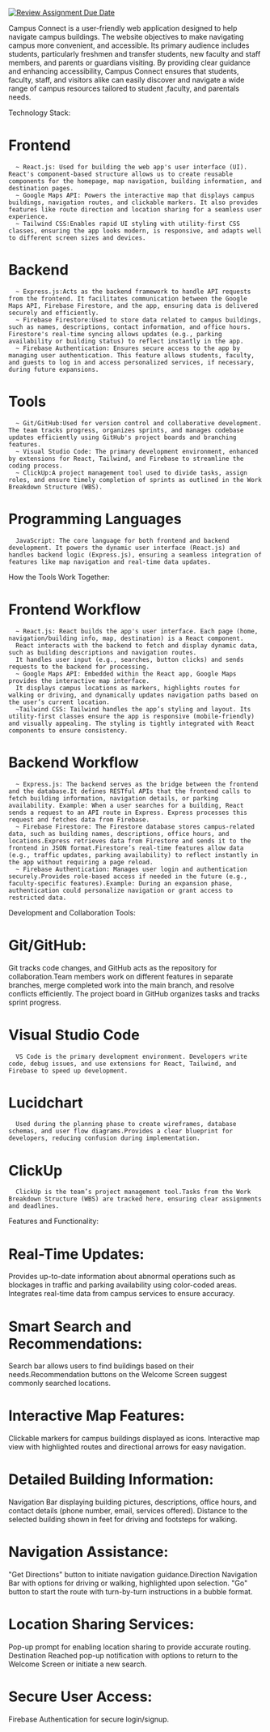 [![Review Assignment Due Date](https://classroom.github.com/assets/deadline-readme-button-22041afd0340ce965d47ae6ef1cefeee28c7c493a6346c4f15d667ab976d596c.svg)](https://classroom.github.com/a/GnDC3TyK)


Campus Connect is a user-friendly web application designed to help navigate campus buildings. The website objectives to make navigating campus more convenient, and accessible. Its primary audience includes students, particularly freshmen and transfer students, new faculty and staff members, and parents or guardians visiting. By providing clear guidance and enhancing accessibility, Campus Connect ensures that students, faculty, staff, and visitors alike can easily discover and navigate a wide range of campus resources tailored to student ,faculty, and parentals needs. 



Technology Stack: 
# Frontend
      ~ React.js: Used for building the web app's user interface (UI). React's component-based structure allows us to create reusable components for the homepage, map navigation, building information, and destination pages.
      ~ Google Maps API: Powers the interactive map that displays campus buildings, navigation routes, and clickable markers. It also provides features like route direction and location sharing for a seamless user experience.
      ~ Tailwind CSS:Enables rapid UI styling with utility-first CSS classes, ensuring the app looks modern, is responsive, and adapts well to different screen sizes and devices.
  # Backend
      ~ Express.js:Acts as the backend framework to handle API requests from the frontend. It facilitates communication between the Google Maps API, Firebase Firestore, and the app, ensuring data is delivered securely and efficiently.
      ~ Firebase Firestore:Used to store data related to campus buildings, such as names, descriptions, contact information, and office hours. Firestore's real-time syncing allows updates (e.g., parking availability or building status) to reflect instantly in the app.
      ~ Firebase Authentication: Ensures secure access to the app by managing user authentication. This feature allows students, faculty, and guests to log in and access personalized services, if necessary, during future expansions.  
  # Tools
      ~ Git/GitHub:Used for version control and collaborative development. The team tracks progress, organizes sprints, and manages codebase updates efficiently using GitHub's project boards and branching features.
      ~ Visual Studio Code: The primary development environment, enhanced by extensions for React, Tailwind, and Firebase to streamline the coding process.
      ~ ClickUp:A project management tool used to divide tasks, assign roles, and ensure timely completion of sprints as outlined in the Work Breakdown Structure (WBS).
  # Programming Languages
      JavaScript: The core language for both frontend and backend development. It powers the dynamic user interface (React.js) and handles backend logic (Express.js), ensuring a seamless integration of features like map navigation and real-time data updates.


       
How the Tools Work Together: 
  # Frontend Workflow
      ~ React.js: React builds the app's user interface. Each page (home, navigation/building info, map, destination) is a React component.
      React interacts with the backend to fetch and display dynamic data, such as building descriptions and navigation routes.
      It handles user input (e.g., searches, button clicks) and sends requests to the backend for processing.
      ~ Google Maps API: Embedded within the React app, Google Maps provides the interactive map interface.
      It displays campus locations as markers, highlights routes for walking or driving, and dynamically updates navigation paths based on the user’s current location.
      ~Tailwind CSS: Tailwind handles the app’s styling and layout. Its utility-first classes ensure the app is responsive (mobile-friendly) and visually appealing. The styling is tightly integrated with React components to ensure consistency.
  # Backend Workflow
      ~ Express.js: The backend serves as the bridge between the frontend and the database.It defines RESTful APIs that the frontend calls to fetch building information, navigation details, or parking availability. Example: When a user searches for a building, React sends a request to an API route in Express. Express processes this request and fetches data from Firebase.
      ~ Firebase Firestore: The Firestore database stores campus-related data, such as building names, descriptions, office hours, and locations.Express retrieves data from Firestore and sends it to the frontend in JSON format.Firestore’s real-time features allow data (e.g., traffic updates, parking availability) to reflect instantly in the app without requiring a page reload.
      ~ Firebase Authentication: Manages user login and authentication securely.Provides role-based access if needed in the future (e.g., faculty-specific features).Example: During an expansion phase, authentication could personalize navigation or grant access to restricted data.



    
Development and Collaboration Tools: 
  # Git/GitHub:
Git tracks code changes, and GitHub acts as the repository for collaboration.Team members work on different features in separate branches, merge completed work into the main branch, and resolve conflicts efficiently. The project board in GitHub organizes tasks and tracks sprint progress.
  # Visual Studio Code
      VS Code is the primary development environment. Developers write code, debug issues, and use extensions for React, Tailwind, and Firebase to speed up development.
  # Lucidchart
      Used during the planning phase to create wireframes, database schemas, and user flow diagrams.Provides a clear blueprint for developers, reducing confusion during implementation.
  # ClickUp
      ClickUp is the team’s project management tool.Tasks from the Work Breakdown Structure (WBS) are tracked here, ensuring clear assignments and deadlines.





Features and Functionality:
 
# Real-Time Updates:
 Provides up-to-date information about abnormal operations such as blockages in traffic and parking availability using color-coded areas. Integrates real-time data from campus services to ensure accuracy.
 
# Smart Search and Recommendations:
Search bar allows users to find buildings based on their needs.Recommendation buttons on the Welcome Screen suggest commonly searched locations.
 
# Interactive Map Features:
Clickable markers for campus buildings displayed as icons. Interactive map view with highlighted routes and directional arrows for easy navigation.
 
# Detailed Building Information:
 Navigation Bar displaying building pictures, descriptions, office hours, and contact details (phone number, email, services offered). Distance to the selected building shown in feet for driving and footsteps for walking.
 
# Navigation Assistance:
"Get Directions" button to initiate navigation guidance.Direction Navigation Bar with options for driving or walking, highlighted upon selection. "Go" button to start the route with turn-by-turn instructions in a bubble format.
 
# Location Sharing Services:
 Pop-up prompt for enabling location sharing to provide accurate routing. Destination Reached pop-up notification with options to return to the Welcome Screen or initiate a new search.
 
# Secure User Access:
 Firebase Authentication for secure login/signup.


       
